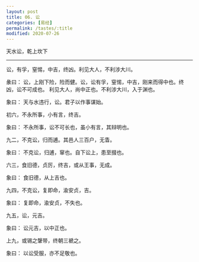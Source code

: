 ```yaml
---
layout: post
title: 06. 讼
categories: [易经]
permalink: /tastes/:title
modified: 2020-07-26
---
```


天水讼，乾上坎下

---

讼，有孚，窒惕，中吉，终凶。利见大人，不利涉大川。

彖曰： 讼，上刚下险，险而健。讼，讼有孚，窒惕，中吉，刚来而得中也。终凶，讼不可成也。
利见大人，尚中正也。不利涉大川，入于渊也。

象曰： 天与水违行，讼。君子以作事谋始。

初六，不永所事，小有言，终吉。

象曰： 不永所事，讼不可长也，虽小有言，其辩明也。

九二，不克讼，归而逋。其邑人三百户，无眚。

象曰： 不克讼，归逋，窜也。自下讼上，患至掇也。

六三，食旧德，贞厉，终吉，或从王事，无成。

象曰： 食旧德，从上吉也。

九四，不克讼，复即命，渝安贞，吉。

象曰： 复即命，渝安贞，不失也。

九五，讼，元吉。

象曰： 讼元吉，以中正也。

上九，或锡之鞶带，终朝三褫之。

象曰： 以讼受服，亦不足敬也。
